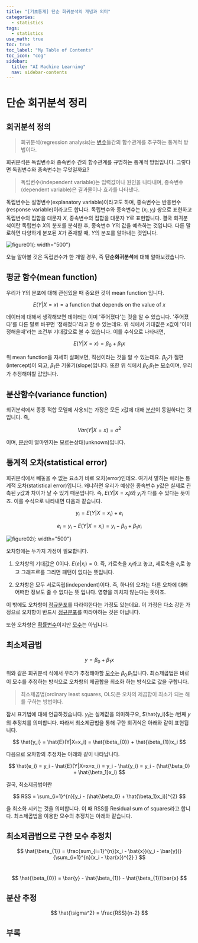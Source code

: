 ```yaml
---
title: "[기초통계] 단순 회귀분석의 개념과 의미" 
categories:
  - statistics
tags:
  - statistics
use_math: true
toc: true
toc_label: "My Table of Contents"
toc_icon: "cog"
sidebar:
  title: "AI Machine Learning"
  nav: sidebar-contents
---
```



# 단순 회귀분석 정리

## 회귀분석 정의

> 회귀분석(regression analysis)는 [변수](https://losskatsu.github.io/statistics/random-variable/)들간의 함수관계를 추구하는 통계적 방법이다. 

회귀분석은 독립변수와 종속변수 간의 함수관계를 규명하는 통계적 방법입니다. 
그렇다면 독립변수와 종속변수는 무엇일까요?

> 독립변수(independent variable)는 입력값이나 원인을 나타내며, 종속변수(dependent variable)은 결과물이나 효과를 나타낸다. 

독립변수는 설명변수(explanatory variable)이라고도 하며, 종속변수는 반응변수(response variable)이라고도 합니다. 
독립변수와 종속변수는 $(x_i, y_i)$ 쌍으로 표현하고 독립변수의 집합을 대문자 $X$, 종속변수의 집합을 대문자 $Y$로 표현합니다. 
결국 회귀분석이란 독립변수 $X$의 분포를 분석한 후, 종속변수 $Y$의 값을 예측하는 것입니다. 
다른 말로하면 다양하게 분포된 $X$가 존재할 때, $Y$의 분포를 알아내는 것입니다. 

![figure01](){: width="500"}

오늘 알아볼 것은 독립변수가 한 개일 경우, 즉 **단순회귀분석**에 대해 알아보겠습니다. 

## 평균 함수(mean function)

우리가 $Y$의 분포에 대해 관심있을 때 중요한 것이 mean function 입니다. 

$$ E(Y|X=x) = \text{a function that depends on the value of } x $$

데이터에 대해서 생각해보면 데이터는 이미 '주어졌다'는 것을 알 수 있습니다. 
'주어졌다'를 다른 말로 바꾸면 '정해졌다'라고 할 수 있는데요. 
위 식에서 기대값은 $x$값이 '이미 정해을때'라는 조건부 기대값으로 볼 수 있습니다.
이를 수식으로 나타내면,

$$ E(Y|X=x) = \beta_{0} + \beta_{1}x $$

위 mean function을 자세히 살펴보면, 직선이라는 것을 알 수 있는데요. 
$\beta_{0}$가 절편(intercept)이 되고, $\beta_{1}$은 기울기(slope)입니다. 
또한 위 식에서 $\beta_{0} \, \beta_{1}$는 [모수](https://losskatsu.github.io/statistics/population-sample/)이며, 
우리가 추정해야할 값입니다. 

## 분산함수(variance function)

회귀분석에서 종종 적합 모델에 사용되는 가정은 모든 $x$값에 대해 [분산](https://losskatsu.github.io/statistics/mean-vairance/)이 동일하다는 것입니다. 
즉, 

$$ Var(Y|X=x) = \sigma^{2} $$

이며, [분산](https://losskatsu.github.io/statistics/mean-vairance/)이 얼마인지는 모르는상태(unknown)입니다. 

## 통계적 오차(statistical error)

회귀분석에서 빼놓을 수 없는 요소가 바로 오차(error)인데요. 
여기서 말하는 에러는 통계적 오차(statistical error)입니다. 
왜냐하면 우리가 예상한 종속변수 $y$값은 실제로 관측된 $y$값과 차이가 날 수 있기 때문입니다. 
즉, $E(Y|X=x_i)$와 $y_{i}$가 다를 수 있다는 뜻이죠. 이를 수식으로 나타내면 다음과 같습니다. 

$$ y_{i} = E(Y|X=x_{i})+e_{i} $$ 

$$ e_{i} = y_{i} - E(Y|X=x_{i}) = y_{i} - \beta_{0} + \beta_{1}x_i $$ 


![figure02](){: width="500"}



오차항에는 두가지 가정이 필요합니다. 

1. 오차항의 기대값은 0이다. $E(e|x_{i}) = 0$.
즉, 가로축을 $x_{i}$라고 놓고, 세로축을 $e_{i}$로 놓고 그래프르를 그리면 패턴이 없다는 뜻입니다. 

2. 오차항은 모두 서로독립(independent)이다. 
즉, 하나의 오차는 다른 오차에 대해 어떠한 정보도 줄 수 없다는 뜻 입니다. 영향을 끼치지 않는다는 뜻이죠. 

이 밖에도 오차항이 [정규분포](https://losskatsu.github.io/statistics/mean-vairance/)를 따라야한다는 가정도 있는데요. 
이 가정은 다소 강한 가정으로 오차항이 반드시 [정규분포](https://losskatsu.github.io/statistics/mean-vairance/)를 따라야하는 것은 아닙니다. 

또한 오차항은 [확률변수](https://losskatsu.github.io/statistics/random-variable/)이지만 [모수](https://losskatsu.github.io/statistics/population-sample/)는 아닙니다.

## 최소제곱법 

$$ y = \beta_{0} + \beta_{1}x $$

위와 같은 회귀분석 식에서 우리가 추정해야할 [모수](https://losskatsu.github.io/statistics/population-sample/)는 $\beta_{0} \, \beta_{1}$입니다. 최소제곱법은 바로 이 모수를 추정하는 방식으로 오차항의 제곱합을 최소화 하는 방식으로 값을 구합니다. 

> 최소제곱법(ordinary least squares, OLS)은 오차의 제곱합이 최소가 되는 해를 구하는 방법이다. 

잠시 표기법에 대해 언급하겠습니다. 
$y_i$는 실제값을 의미하구요, $\hat{y_i}$는 $i$번째 $y$의 추정치를 의미합니다. 
따라서 최소제곱법을 통해 구한 회귀식은 아래와 같이 표현됩니다. 

$$  \hat{y_i} = \hat{E}(Y|X=x_i) = \hat{\beta_{0}} + \hat{\beta_{1}}x_i $$

다음으로 오차항의 추정치는 아래와 같이 나타납니다. 

$$ \hat{e_i} = y_i - \hat{E}(Y|X=x=x_i) = y_i - \hat{y_i} = y_i - (\hat{\beta_0} + \hat{\beta_1}x_i) $$

결국, 최소제곱법이란 

$$ RSS = \sum_{i=1}^{n}[y_i - (\hat{\beta_0} + \hat{\beta_1}x_i)]^{2} $$

을 최소화 시키는 것을 의미합니다. 이 때 RSS를 Residual sum of squares라고 합니다. 
최소제곱법을 이용한 모수의 추정치는 아래와 같습니다. 



## 최소제곱법으로 구한 모수 추정치

$$ \hat{\beta_{1}} = \frac{sum_{i=1}^{n}(x_i - \bat{x})(y_i - \bar{y})}{\sum_{i=1}^{n}(x_i - \bar{x})^{2} } $$ <br />

$$ \hat{\beta_{0}} = \bar{y} - \hat{\beta_{1}} - \hat{\beta_{1}}\bar{x} $$

## 분산 추정

$$ \hat{\sigma^2} = \frac{RSS}{n-2} $$

## 부록
